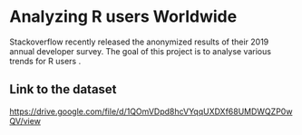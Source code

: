 # Analyzing R users Worldwide
Stackoverflow recently released the anonymized results of their 2019 annual developer survey. The goal of this project is to analyse various trends for R users . 


## Link to the dataset
https://drive.google.com/file/d/1QOmVDpd8hcVYqqUXDXf68UMDWQZP0wQV/view



